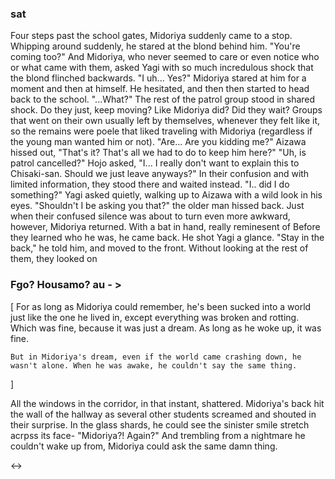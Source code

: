### sat 

Four steps past the school gates, Midoriya suddenly came to a stop. Whipping around suddenly, he stared at the blond behind him.
"You're coming too?"
And Midoriya, who never seemed to care or even notice who or what came with them, asked Yagi with so much incredulous shock that the blond flinched backwards. 
"I uh... Yes?"
Midoriya stared at him for a moment and then at himself. He hesitated, and then then started to head back to the school.
"...What?" 
The rest of the patrol group stood in shared shock. Do they just, keep moving? Like Midoriya did? Did they wait? Groups that went on their own usually left by themselves, whenever they felt like it, so the remains were poele that liked traveling with Midoriya (regardless if the young man wanted him or not). 
"Are... Are you kidding me?" Aizawa hissed out, "That's it? That's all we had to do to keep him here?"
"Uh, is patrol cancelled?" Hojo asked, "I... I really don't want to explain this to Chisaki-san. Should we just leave anyways?"
In their confusion and with limited information, they stood there and waited instead.
"I.. did I do something?" Yagi asked quietly, walking up to Aizawa with a wild look in his eyes.
"Shouldn't I be asking you that?" the older man hissed back.
Just when their confused silence was about to turn even more awkward, however, Midoriya returned. With a bat in hand, really reminesent of Before they learned who he was, he came back. He shot Yagi a glance.
"Stay in the back," he told him, and moved to the front. Without looking at the rest of them, they looked on 


### Fgo? Housamo? au - > 

[ 
    For as long as Midoriya could remember, he's been sucked into a world just like the one he lived in, except everything was broken and rotting. Which was fine, because it was just a dream. As long as he woke up, it was fine.

    But in Midoriya's dream, even if the world came crashing down, he wasn't alone. When he was awake, he couldn't say the same thing.

]

All the windows in the corridor, in that instant, shattered. Midoriya's back hit the wall of the hallway as several other students screamed and shouted in their surprise. In the glass shards, he could see the sinister smile stretch acrpss its face-
"Midoriya?! Again?"
And trembling from a nightmare he couldn't wake up from, Midoriya could ask the same damn thing.

<->


